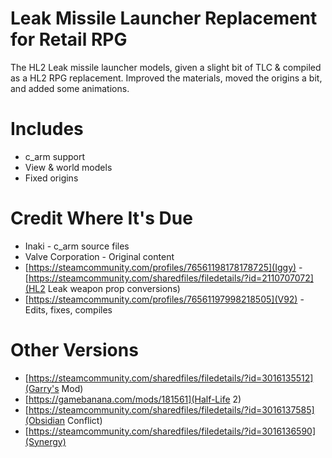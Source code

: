 # Leak Missile Launcher Replacement for Retail RPG
 
The HL2 Leak missile launcher models, given a slight bit of TLC & compiled as a HL2 RPG replacement. Improved the materials, moved the origins a bit, and added some animations.

# Includes
* c_arm support
* View & world models
* Fixed origins

# Credit Where It's Due
* Inaki - c_arm source files
* Valve Corporation - Original content
* [https://steamcommunity.com/profiles/76561198178178725](Iggy) - [https://steamcommunity.com/sharedfiles/filedetails/?id=2110707072](HL2 Leak weapon prop conversions)
* [https://steamcommunity.com/profiles/76561197998218505](V92) - Edits, fixes, compiles

# Other Versions
* [https://steamcommunity.com/sharedfiles/filedetails/?id=3016135512](Garry's Mod)
* [https://gamebanana.com/mods/181561](Half-Life 2)
* [https://steamcommunity.com/sharedfiles/filedetails/?id=3016137585](Obsidian Conflict)
* [https://steamcommunity.com/sharedfiles/filedetails/?id=3016136590](Synergy)
